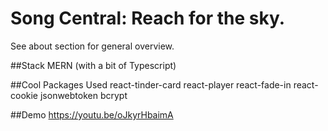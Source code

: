# Song Central: Reach for the sky.

See about section for general overview.

##Stack 
MERN (with a bit of Typescript)

##Cool Packages Used
react-tinder-card
react-player
react-fade-in
react-cookie
jsonwebtoken
bcrypt

##Demo
https://youtu.be/oJkyrHbaimA

